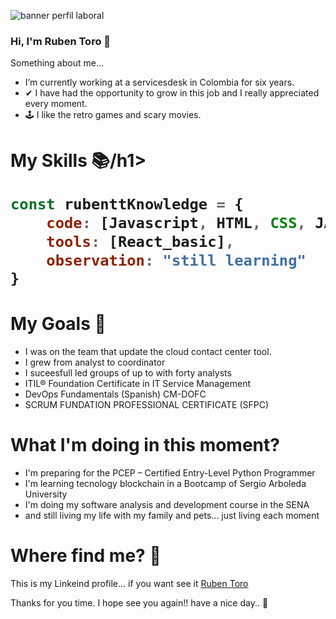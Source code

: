 ![banner perfil laboral](https://github.com/RubenTT91/RubenTT91/assets/108501359/21ee3c03-3fff-47b9-8694-dc9b54eb484b)

### Hi, I'm Ruben Toro 💽

Something about me...  
<ul>
  <li> I’m currently working at a servicesdesk in Colombia for  six years.</li>
  <li>✔ I have had the opportunity to grow in this job and I really appreciated every moment.</li>
  <li>🕹 I like the retro games and scary movies.</li>
</ul>
<h1>My Skills 📚/h1>


```js
const rubenttKnowledge = {
    code: [Javascript, HTML, CSS, JAVA_basic, Python_basic],
    tools: [React_basic],
    observation: "still learning"
}
```
<h1>My Goals 💯</h1>
<ul>
  <li>I was on the team that update the cloud contact center tool.</li>
  <li>I grew from analyst to coordinator</li>
  <li>I suceesfull led groups of up to with forty analysts</li>
  <li>ITIL® Foundation Certificate in IT Service Management</li>
  <li>DevOps Fundamentals (Spanish) CM-DOFC</li>
  <li>SCRUM FUNDATION PROFESSIONAL CERTIFICATE (SFPC)</li>
</ul>

<h1> What I'm doing in this moment?</h1>
<ul style="text-align: left;">
  <li> I'm preparing for the PCEP – Certified Entry-Level Python Programmer</li>
  <li>I'm learning tecnology blockchain in a Bootcamp of Sergio Arboleda University</li>
  <li>I'm doing my software analysis and development course in the SENA</li>
  <li>and still living my life with my family and pets...  just living each moment</li>
</ul>

<h1>Where find me? 💬</h1>
This is my Linkeind profile... if you want see it <a href="https://www.linkedin.com/in/ruben-toro-4131a0217/">Ruben Toro</a>


Thanks for you time. I hope see you again!! have a nice day.. 🤙
